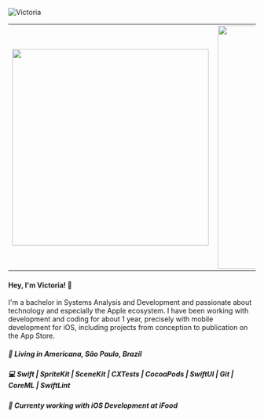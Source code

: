 
![Victoria](https://1.bp.blogspot.com/-R4l39Hwm258/X3vQOtM19jI/AAAAAAAAgaA/L94SRF3ynRAcJkB4BwQTZeMaiRBKy4xlgCNcBGAsYHQ/s16000/oie_transparent%2B%252810%2529.png)



<center>
<table>
  <tr>
      <td><img width="400px" align="left" src="https://github-readme-stats.vercel.app/api/top-langs/?username=victoriafaria&hide=html&layout=compact&theme=dark" /></td>
      <td><img width="495px" align="left" src="https://github-readme-stats.vercel.app/api?username=victoriafaria&theme=dark" /></td>
  </tr>   
</table>
</center>

<h4 align="left">
  Hey, I'm Victoria! 👋
</h4>
<p align="left">
  I'm a bachelor in Systems Analysis and Development and passionate about technology and especially the Apple ecosystem. I have been working with development and coding for about 1 year, precisely with mobile development for iOS, including projects from conception to publication on the App Store.
</p>
<h5 align="left">
  📌  Living in <b>Americana</b>, <b>São Paulo</b>, <b>Brazil</b>  
</h5>
<h5 align="left">💻 Swift | SpriteKit | SceneKit | CXTests | CocoaPods | SwiftUI | Git | CoreML | SwiftLint </h5>

<h5 align="left">💼 Currenty working with iOS Development at iFood </h5>

<!--
**victoriafaria/victoriafaria** is a ✨ _special_ ✨ repository because its `README.md` (this file) appears on your GitHub profile.
### Hi there 👋

Here are some ideas to get you started:

- 🔭 I’m currently working on ...
- 🌱 I’m currently learning ...
- 👯 I’m looking to collaborate on ...
- 🤔 I’m looking for help with ...
- 💬 Ask me about ...
- 📫 How to reach me: ...
- 😄 Pronouns: ...
- ⚡ Fun fact: ...
-->
